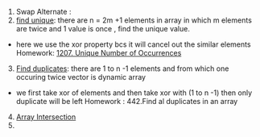 1. Swap Alternate :
2. [find unique](https://www.codingninjas.com/codestudio/problems/find-unique_625159): there are n = 2m +1 elements in array in which m elements are twice and 1 value is once , find the unique value.
- here we use the xor property bcs it will cancel out the similar elements
Homework: [1207. Unique Number of Occurrences](https://leetcode.com/problems/unique-number-of-occurrences/)
3. [Find duplicates](https://www.codingninjas.com/codestudio/problem-details/duplicate-in-array_893397): there are 1 to n -1 elements and from which one occuring twice
vector is dynamic array
- we first take xor of elements and then take xor with (1 to  n -1) then only duplicate will be left
Homework : 442.Find al duplicates in an array
4. [Array Intersection](https://www.codingninjas.com/codestudio/problem-details/duplicate-in-array_893397)
5. 